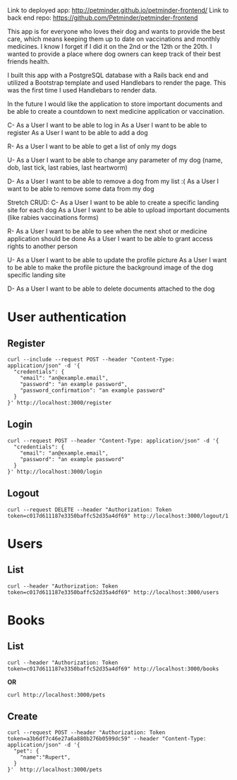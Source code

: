 Link to deployed app: http://petminder.github.io/petminder-frontend/
Link to back end repo: https://github.com/Petminder/petminder-frontend

This app is for everyone who loves their dog and wants to provide the best care, which means keeping them up to date on vaccinations and monthly medicines.  I know I forget if I did it on the 2nd or the 12th or the 20th.  I wanted to provide a place where dog owners can keep track of their best friends health.

I built this app with a PostgreSQL database with a Rails back end and utilized a Bootstrap template and used Handlebars to render the page.  This was the first time I used Handlebars to render data.

In the future I would like the application to store important documents and be able to create a countdown to next medicine application or vaccination.

C-
As a User I want to be able to log in
As a User I want to be able to register
As a User I want to be able to add a dog

R-
As a User I want to be able to get a list of only my dogs

U-
As a User I want to be able to change any parameter of my dog (name, dob, last tick, last rabies, last heartworm)

D-
As a User I want to be able to remove a dog from my list :(
As a User I want to be able to remove some data from my dog


Stretch CRUD:
C-
As a User I want to be able to create a specific landing site for each dog
As a User I want to be able to upload important documents (like rabies vaccinations forms)

R-
As a User I want to be able to see when the next shot or medicine application should be done
As a User I want to be able to grant access rights to another person

U-
As a User I want to be able to update the profile picture
As a User I want to be able to make the profile picture the background image of the dog specific landing site

D-
As a User I want to be able to delete documents attached to the dog
# User authentication

## Register

```
curl --include --request POST --header "Content-Type: application/json" -d '{
  "credentials": {
    "email": "an@example.email",
    "password": "an example password",
    "password_confirmation": "an example password"
  }
}' http://localhost:3000/register
```

## Login

```
curl --request POST --header "Content-Type: application/json" -d '{
  "credentials": {
    "email": "an@example.email",
    "password": "an example password"
  }
}' http://localhost:3000/login
```

## Logout

```
curl --request DELETE --header "Authorization: Token token=c017d611187e3350baffc52d35a4df69" http://localhost:3000/logout/1
```

# Users

## List

```
curl --header "Authorization: Token token=c017d611187e3350baffc52d35a4df69" http://localhost:3000/users
```

# Books

## List

```
curl --header "Authorization: Token token=c017d611187e3350baffc52d35a4df69" http://localhost:3000/books
```

**OR**

```
curl http://localhost:3000/pets
```

## Create

```
curl --request POST --header "Authorization: Token token=a3b6df7c46e27a6a880b276b0599dc59" --header "Content-Type: application/json" -d '{
  "pet": {
    "name":"Rupert",
  }
}'  http://localhost:3000/pets
```
